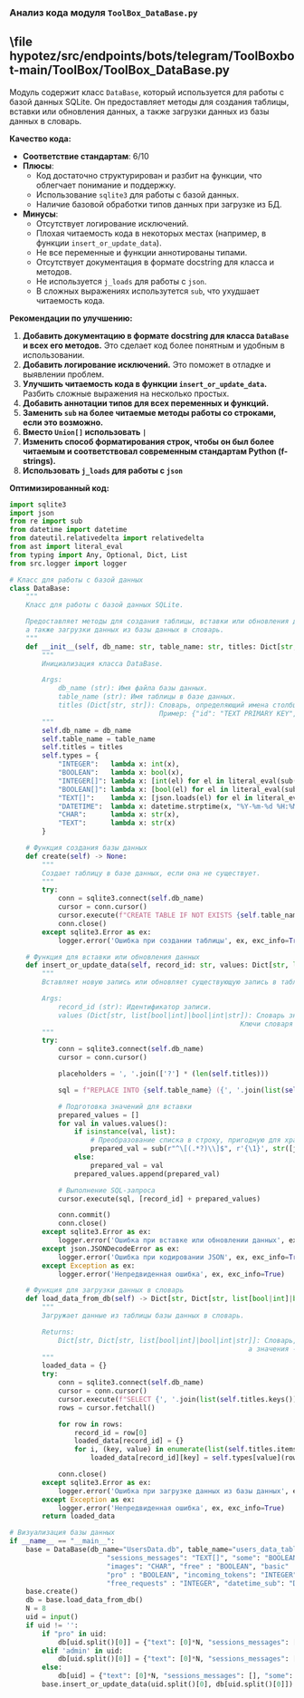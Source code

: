 ### **Анализ кода модуля `ToolBox_DataBase.py`**

## \file hypotez/src/endpoints/bots/telegram/ToolBoxbot-main/ToolBox/ToolBox_DataBase.py

Модуль содержит класс `DataBase`, который используется для работы с базой данных SQLite. Он предоставляет методы для создания таблицы, вставки или обновления данных, а также загрузки данных из базы данных в словарь.

**Качество кода:**

- **Соответствие стандартам**: 6/10
- **Плюсы**:
    - Код достаточно структурирован и разбит на функции, что облегчает понимание и поддержку.
    - Использование `sqlite3` для работы с базой данных.
    - Наличие базовой обработки типов данных при загрузке из БД.
- **Минусы**:
    - Отсутствует логирование исключений.
    - Плохая читаемость кода в некоторых местах (например, в функции `insert_or_update_data`).
    - Не все переменные и функции аннотированы типами.
    - Отсутствует документация в формате docstring для класса и методов.
    - Не используется `j_loads` для работы с `json`.
    - В сложных выражениях использутется `sub`, что ухудшает читаемость кода.

**Рекомендации по улучшению:**

1.  **Добавить документацию в формате docstring для класса `DataBase` и всех его методов.** Это сделает код более понятным и удобным в использовании.
2.  **Добавить логирование исключений.** Это поможет в отладке и выявлении проблем.
3.  **Улучшить читаемость кода в функции `insert_or_update_data`.** Разбить сложные выражения на несколько простых.
4.  **Добавить аннотации типов для всех переменных и функций.**
5.  **Заменить `sub` на более читаемые методы работы со строками, если это возможно.**
6. **Вместо `Union[]` использовать `|`**
7.  **Изменить способ форматирования строк, чтобы он был более читаемым и соответствовал современным стандартам Python (f-strings).**
8. **Использовать `j_loads` для работы с `json`**

**Оптимизированный код:**

```python
import sqlite3
import json
from re import sub
from datetime import datetime
from dateutil.relativedelta import relativedelta
from ast import literal_eval
from typing import Any, Optional, Dict, List
from src.logger import logger

# Класс для работы с базой данных
class DataBase:
    """
    Класс для работы с базой данных SQLite.

    Предоставляет методы для создания таблицы, вставки или обновления данных,
    а также загрузки данных из базы данных в словарь.
    """
    def __init__(self, db_name: str, table_name: str, titles: Dict[str, str]) -> None:
        """
        Инициализация класса DataBase.

        Args:
            db_name (str): Имя файла базы данных.
            table_name (str): Имя таблицы в базе данных.
            titles (Dict[str, str]): Словарь, определяющий имена столбцов и их типы данных.
                                     Пример: {"id": "TEXT PRIMARY KEY", "text": "INTEGER[]"}
        """
        self.db_name = db_name
        self.table_name = table_name
        self.titles = titles
        self.types = {
            "INTEGER":   lambda x: int(x),
            "BOOLEAN":   lambda x: bool(x),
            "INTEGER[]": lambda x: [int(el) for el in literal_eval(sub(r"{(.*?)}", r"[\\1]", x))],
            "BOOLEAN[]": lambda x: [bool(el) for el in literal_eval(sub(r"{(.*?)}", r"[\\1]", x))],
            "TEXT[]":    lambda x: [json.loads(el) for el in literal_eval(sub(r"^{(.*?)}$", r"[\\1]", x))],
            "DATETIME":  lambda x: datetime.strptime(x, "%Y-%m-%d %H:%M:%S"),
            "CHAR":      lambda x: str(x),
            "TEXT":      lambda x: str(x)
        }

    # Функция создания базы данных
    def create(self) -> None:
        """
        Создает таблицу в базе данных, если она не существует.
        """
        try:
            conn = sqlite3.connect(self.db_name)
            cursor = conn.cursor()
            cursor.execute(f"CREATE TABLE IF NOT EXISTS {self.table_name} ({',\\n'.join(f'{key} {value}' for key, value in self.titles.items())})")
            conn.close()
        except sqlite3.Error as ex:
            logger.error('Ошибка при создании таблицы', ex, exc_info=True)

    # Функция для вставки или обновления данных
    def insert_or_update_data(self, record_id: str, values: Dict[str, list[bool|int]|bool|int|str]) -> None:
        """
        Вставляет новую запись или обновляет существующую запись в таблице.

        Args:
            record_id (str): Идентификатор записи.
            values (Dict[str, list[bool|int]|bool|int|str]): Словарь значений для вставки или обновления.
                                                         Ключи словаря должны соответствовать именам столбцов в таблице.
        """
        try:
            conn = sqlite3.connect(self.db_name)
            cursor = conn.cursor()

            placeholders = ', '.join(['?'] * (len(self.titles)))

            sql = f"REPLACE INTO {self.table_name} ({', '.join(list(self.titles.keys()))}) VALUES ({placeholders})"

            # Подготовка значений для вставки
            prepared_values = []
            for val in values.values():
                if isinstance(val, list):
                    # Преобразование списка в строку, пригодную для хранения в SQLite
                    prepared_val = sub(r"^\[(.*?)\\]$", r'{\1}', str([json.dumps(el) if isinstance(el, dict) else int(el) for el in val]))
                else:
                    prepared_val = val
                prepared_values.append(prepared_val)

            # Выполнение SQL-запроса
            cursor.execute(sql, [record_id] + prepared_values)

            conn.commit()
            conn.close()
        except sqlite3.Error as ex:
            logger.error('Ошибка при вставке или обновлении данных', ex, exc_info=True)
        except json.JSONDecodeError as ex:
            logger.error('Ошибка при кодировании JSON', ex, exc_info=True)
        except Exception as ex:
            logger.error('Непредвиденная ошибка', ex, exc_info=True)

    # Функция для загрузки данных в словарь
    def load_data_from_db(self) -> Dict[str, Dict[str, list[bool|int]|bool|int|str]]:
        """
        Загружает данные из таблицы базы данных в словарь.

        Returns:
            Dict[str, Dict[str, list[bool|int]|bool|int|str]]: Словарь, где ключи - это идентификаторы записей,
                                                           а значения - словари с данными для каждой записи.
        """
        loaded_data = {}
        try:
            conn = sqlite3.connect(self.db_name)
            cursor = conn.cursor()
            cursor.execute(f"SELECT {', '.join(list(self.titles.keys()))} FROM {self.table_name}")
            rows = cursor.fetchall()

            for row in rows:
                record_id = row[0]
                loaded_data[record_id] = {}
                for i, (key, value) in enumerate(list(self.titles.items())[1:], 1):
                    loaded_data[record_id][key] = self.types[value](row[i])

            conn.close()
        except sqlite3.Error as ex:
            logger.error('Ошибка при загрузке данных из базы данных', ex, exc_info=True)
        except Exception as ex:
            logger.error('Непредвиденная ошибка', ex, exc_info=True)
        return loaded_data

# Визуализация базы данных
if __name__ == "__main__":
    base = DataBase(db_name="UsersData.db", table_name="users_data_table", titles={"id": "TEXT PRIMARY KEY", "text": "INTEGER[]",
                        "sessions_messages": "TEXT[]", "some": "BOOLEAN",
                        "images": "CHAR", "free" : "BOOLEAN", "basic" : "BOOLEAN",
                        "pro" : "BOOLEAN", "incoming_tokens": "INTEGER", "outgoing_tokens" : "INTEGER",
                        "free_requests" : "INTEGER", "datetime_sub": "DATETIME", "promocode": "BOOLEAN", "ref": "TEXT"})
    base.create()
    db = base.load_data_from_db()
    N = 8
    uid = input()
    if uid != '':
        if "pro" in uid:
            db[uid.split()[0]] = {"text": [0]*N, "sessions_messages": [], "some": False, "images": "", "free": False, "basic": True, "pro": True, "incoming_tokens": 1.7*10**5, "outgoing_tokens": 5*10**5, "free_requests": 10, "datetime_sub": datetime.now().replace(microsecond=0)+relativedelta(months=1), "promocode": False, "ref": ""}
        elif 'admin' in uid:
            db[uid.split()[0]] = {"text": [0]*N, "sessions_messages": [], "some": False, "images": "", "free": False, "basic": True, "pro": True, "incoming_tokens": 100*10**5, "outgoing_tokens": 100*10**5, "free_requests": 1000, "datetime_sub": datetime.now().replace(microsecond=0)+relativedelta(years=5), "promocode": False, "ref": ""}
        else:
            db[uid] = {"text": [0]*N, "sessions_messages": [], "some": False, "images": "", "free": False, "basic": False, "pro": False, "incoming_tokens": 0, "outgoing_tokens": 0, "free_requests": 10, "datetime_sub": datetime.now().replace(microsecond=0)+relativedelta(days=1), "promocode": False, "ref": ""}
        base.insert_or_update_data(uid.split()[0], db[uid.split()[0]])